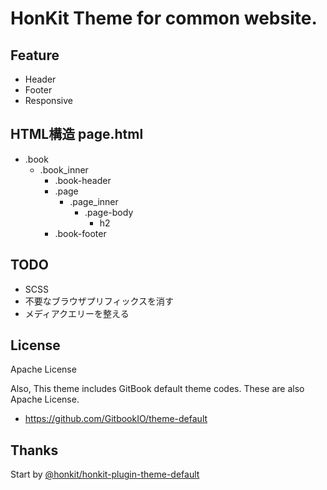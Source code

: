 # HonKit Theme for common website.

## Feature
- Header
- Footer
- Responsive

## HTML構造 page.html
- .book
  - .book_inner
    - .book-header
    - .page
      - .page_inner
        - .page-body
          - h2
    - .book-footer

## TODO
- SCSS
- 不要なブラウザプリフィックスを消す
- メディアクエリーを整える

## License

Apache License

Also, This theme includes GitBook default theme codes.
These are also Apache License.

- https://github.com/GitbookIO/theme-default

## Thanks
Start by [@honkit/honkit-plugin-theme-default](https://www.npmjs.com/package/@honkit/honkit-plugin-theme-default)